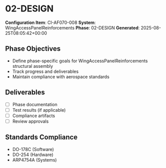 # 02-DESIGN

**Configuration Item**: CI-AF070-008
**System**: WingAccessPanelReinforcements
**Phase**: 02-DESIGN
**Generated**: 2025-08-25T08:05:42+00:00

## Phase Objectives
- Define phase-specific goals for WingAccessPanelReinforcements structural assembly
- Track progress and deliverables
- Maintain compliance with aerospace standards

## Deliverables
- [ ] Phase documentation
- [ ] Test results (if applicable)
- [ ] Compliance artifacts
- [ ] Review approvals

## Standards Compliance
- DO-178C (Software)
- DO-254 (Hardware)
- ARP4754A (Systems)

